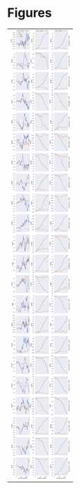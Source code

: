 
# Figures

|                                            |
|:-------------------------------------------|
| ![](./base-plot-fit-plot-reason-seed-.png) |

